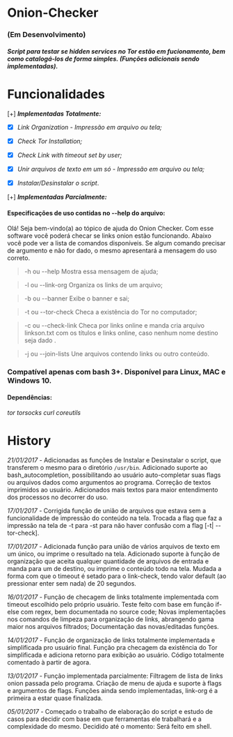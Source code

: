 # Onion-Checker
### (Em Desenvolvimento)

##### Script para testar se hidden services no Tor estão em fucionamento, bem como catalogá-los de forma simples. (Funções adicionais sendo implementadas).

# Funcionalidades

[+] **_Implementadas Totalmente:_**

- [x] *Link Organization - Impressão em arquivo ou tela;*

- [x] *Check Tor Installation;*

- [x] *Check Link with timeout set by user;*

- [x] *Unir arquivos de texto em um só - Impressão em arquivo ou tela;*

- [x] *Instalar/Desinstalar o script*.

[+] **_Implementadas Parcialmente:_**



#### Especificações de uso contidas no --help do arquivo:
Olá! Seja bem-vindo(a) ao tópico de ajuda do Onion Checker.
Com esse software você poderá checar se links onion estão  funcionando. Abaixo você pode ver a lista de comandos disponíveis.
Se algum comando precisar de argumento e não for dado, o mesmo apresentará a mensagem do uso correto.

>-h ou --help            Mostra essa mensagem de ajuda;

>-l ou --link-org        Organiza os links de um arquivo;

>-b ou --banner          Exibe o banner e sai;

>-t ou --tor-check       Checa a existência do Tor no computador;

>-c ou --check-link      Checa por links online e manda cria arquivo linkson.txt com os títulos e links online, caso nenhum nome destino seja dado .

>-j ou --join-lists      Une arquivos contendo links ou outro conteúdo.

### Compatível apenas com bash 3+. Disponível para Linux, MAC e Windows 10.

#### Dependências:
*tor   torsocks  curl    coreutils*


# History 

*21/01/2017 -* Adicionadas as funções de Instalar e Desinstalar o script, que transferem o mesmo para o diretório `/usr/bin`. Adicionado suporte ao bash_autocompletion, possibilitando ao usuário auto-completar suas flags ou arquivos dados como argumentos ao programa. Correção de textos imprimidos ao usuário. Adicionados mais textos para maior entendimento dos processos no decorrer do uso.

*17/01/2017 -* Corrigida função de união de arquivos que estava sem a funcionalidade de impressão do conteúdo na tela. Trocada a flag que faz a impressão na tela de -t para -st para não haver confusão com a flag [-t| --tor-check].

*17/01/2017 -* Adicionada função para união de vários arquivos de texto em um único, ou imprime o resultado na tela. Adicionado suporte à função de organização que aceita qualquer quantidade de arquivos de entrada e manda para um de destino, ou imprime o conteúdo todo na tela. Mudada a forma com que o timeout é setado para o link-check, tendo valor default (ao pressionar enter sem nada) de 20 segundos.

*16/01/2017 -* Função de checagem de links totalmente implementada com timeout escolhido pelo próprio usuário. Teste feito com base em função if-else com regex, bem documentada no source code; Novas implementações nos comandos de limpeza para organização de links, abrangendo gama maior nos arquivos filtrados; Documentação das novas/editadas funções.

*14/01/2017 -* Função de organização de links totalmente implementada e simplificada pro usuário final. Função pra checagem da existência do Tor simplificada e adiciona retorno para exibição ao usuário. Código totalmente comentado à partir de agora.

*13/01/2017 -* Função implementada parcialmente: Filtragem de lista de links onion passada pelo programa. Criação de menu de ajuda e suporte à flags e argumentos de flags. Funções ainda sendo implementadas, link-org é a primeira a estar quase finalizada.

*05/01/2017 -* Começado o trabalho de elaboração do script e estudo de casos para decidir com base em que ferramentas ele trabalhará e a complexidade do mesmo. Decidido até o momento: Será feito em shell.
